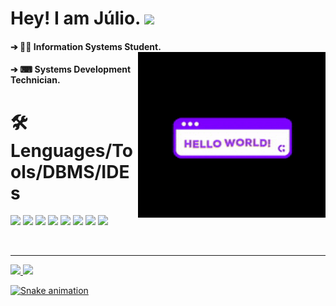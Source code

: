 # Hey! I am Júlio. <img src="https://raw.githubusercontent.com/iampavangandhi/iampavangandhi/master/gifs/Hi.gif" width="30px">

<div>
  
####  ➔ 👨‍💻 Information Systems Student. <img align="right" alt="gif" width="300px" src="https://github.com/AsTunO/AsTunO/blob/main/GitGif/200w.gif">
####  ➔ ⌨ Systems Development Technician.                               
  
</div >
</div>

# 🛠️ Lenguages/Tools/DBMS/IDEs

</div>

<div aling="center">
<p aling="center">
<img height="28em" src="https://img.shields.io/badge/Java-ED8B00?style=for-the-badge&logo=java&logoColor=white"/>
<img height="28em" src="https://img.shields.io/badge/Python-3776AB?style=for-the-badge&logo=python&logoColor=white"/>
<img height="28em" src="https://img.shields.io/badge/JavaScript-F7DF1E?style=for-the-badge&logo=javascript&logoColor=black"/>
<img height="28em" src="https://img.shields.io/badge/HTML5-E34F26?style=for-the-badge&logo=html5&logoColor=white"/>
<img height="28em" src="https://img.shields.io/badge/CSS3-1572B6?style=for-the-badge&logo=css3&logoColor=white"/>
<img height="28m" src="https://img.shields.io/badge/MySQL-00000F?style=for-the-badge&logo=mysql&logoColor=white"/>
<img height="28m" src="https://img.shields.io/badge/Microsoft_SQL_Server-CC2927?style=for-the-badge&logo=microsoft-sql-server&logoColor=white"/>
<img height="28m" src="https://img.shields.io/badge/Visual_Studio_Code-0078D4?style=for-the-badge&logo=visual%20studio%20code&logoColor=white"/>
</p>

</br>
</div>

---

<div>
  <a href="https://github.com/AsTunO">
  <img height="235m" src="https://github-readme-stats.vercel.app/api?username=AsTunO&show_icons=true&theme=midnight-purple&include_all_commits=true&count_private=true"/>
  <img height="235m" src="https://github-readme-stats.vercel.app/api/top-langs/?username=AsTunO&langs_count=16&theme=midnight-purple"/>
</div>

![Snake animation](https://github.com/AsTunO/AsTunO/blob/output/github-contribution-grid-snake.svg)
  

